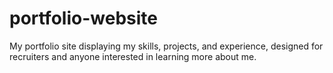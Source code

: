 # portfolio-website
My portfolio site displaying my skills, projects, and experience, designed for recruiters and anyone interested in learning more about me.
